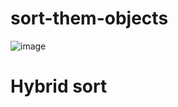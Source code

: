 # sort-them-objects

![image](https://user-images.githubusercontent.com/48414198/152025588-1371f5a2-3f61-433a-9595-39ec542a0a84.png)


# Hybrid sort

